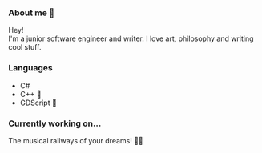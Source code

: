 ### About me 🦉
Hey! <br/>
I'm a junior software engineer and writer. I love art, philosophy and writing cool stuff.


### Languages
- C#
- C++ 🌱
- GDScript 🌱 

### Currently working on...
The musical railways of your dreams! 🚂🤖
